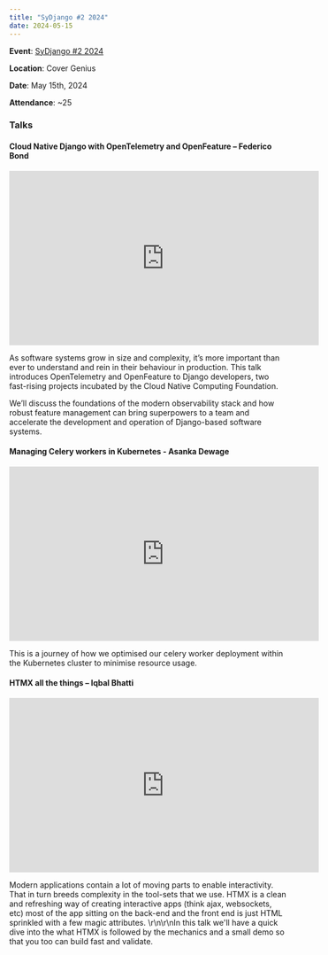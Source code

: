 ```yaml
---
title: "SyDjango #2 2024"
date: 2024-05-15
---
```


**Event**: [SyDjango #2 2024](https://www.meetup.com/sydjango/events/300006733)

**Location**: Cover Genius

**Date**: May 15th, 2024

**Attendance**: ~25

### Talks

#### Cloud Native Django with OpenTelemetry and OpenFeature – Federico Bond

<iframe
  width="560"
  height="315"
  src="https://www.youtube.com/embed/xA84Jh1g9iU?si=IvU7_-ZwUTdsMoLD"
  title="YouTube - Cloud Native Django with OpenTelemetry and OpenFeature – Federico Bond"
  frameborder="0"
  allow="accelerometer; autoplay; clipboard-write; encrypted-media; gyroscope; picture-in-picture; web-share"
  allowfullscreen
  class="w-full my-8"></iframe>

As software systems grow in size and complexity, it’s more important than ever to understand and
rein in their behaviour in production. This talk introduces OpenTelemetry and OpenFeature to Django
developers, two fast-rising projects incubated by the Cloud Native Computing Foundation.

We’ll discuss the foundations of the modern observability stack and how robust feature management
can bring superpowers to a team and accelerate the development and operation of Django-based
software systems.

#### Managing Celery workers in Kubernetes - Asanka Dewage

<iframe
  width="560"
  height="315"
  src="https://www.youtube.com/embed/4F6HFIBw0S4?si=PzzRgV3NBXqHJqid"
  title="YouTube - Managing Celery workers in Kubernetes - Asanka Dewage"
  frameborder="0"
  allow="accelerometer; autoplay; clipboard-write; encrypted-media; gyroscope; picture-in-picture; web-share"
  allowfullscreen
  class="w-full my-8"></iframe>

This is a journey of how we optimised our celery worker deployment within the Kubernetes cluster to
minimise resource usage.

#### HTMX all the things – Iqbal Bhatti

<iframe
  width="560"
  height="315"
  src="https://www.youtube.com/embed/p9sQTp3e6mw?si=SHVoq1OIU0421DFk"
  title="YouTube - HTMX all the things – Iqbal Bhatti"
  frameborder="0"
  allow="accelerometer; autoplay; clipboard-write; encrypted-media; gyroscope; picture-in-picture; web-share"
  allowfullscreen
  class="w-full my-8"></iframe>

Modern applications contain a lot of moving parts to enable interactivity. That in turn breeds
complexity in the tool-sets that we use. HTMX is a clean and refreshing way of creating interactive
apps (think ajax, websockets, etc) most of the app sitting on the back-end and the front end is just
HTML sprinkled with a few magic attributes. \r\n\r\nIn this talk we'll have a quick dive into the
what HTMX is followed by the mechanics and a small demo so that you too can build fast and validate.
